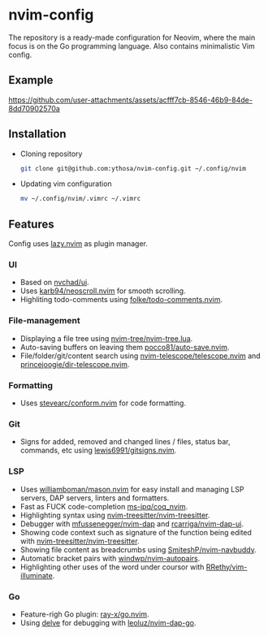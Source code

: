 # nvim-config

The repository is a ready-made configuration for Neovim,
where the main focus is on the Go programming language. 
Also contains minimalistic Vim config.

## Example
https://github.com/user-attachments/assets/acfff7cb-8546-46b9-84de-8dd70902570a

## Installation
- Cloning repository
    ```sh
    git clone git@github.com:ythosa/nvim-config.git ~/.config/nvim
    ```
- Updating vim configuration 
    ```sh
    mv ~/.config/nvim/.vimrc ~/.vimrc
    ```

## Features
Config uses [lazy.nvim](https://github.com/folke/lazy.nvim.git) as plugin manager.

### UI
- Based on [nvchad/ui](https://github.com/nvchad/ui).
- Uses [karb94/neoscroll.nvim](https://github.com/karb94/neoscroll.nvim) for smooth scrolling.
- Highliting todo-comments using [folke/todo-comments.nvim](https://github.com/folke/todo-comments.nvim).

### File-management
- Displaying a file tree using [nvim-tree/nvim-tree.lua](https://github.com/nvim-tree/nvim-tree.lua).
- Auto-saving buffers on leaving them [pocco81/auto-save.nvim](https://github.com/pocco81/auto-save.nvim).
- File/folder/git/content search using [nvim-telescope/telescope.nvim](https://github.com/nvim-telescope/telescope.nvim) and [princejoogie/dir-telescope.nvim](https://github.com/princejoogie/dir-telescope.nvim).

### Formatting
- Uses [stevearc/conform.nvim](https://github.com/stevearc/conform.nvim) for code formatting.

### Git 
- Signs for added, removed and changed lines / files, status bar, commands, etc using [lewis6991/gitsigns.nvim](https://github.com/lewis6991/gitsigns.nvim).

### LSP 
- Uses [williamboman/mason.nvim](https://github.com/williamboman/mason.nvim) for easy install and managing LSP servers, DAP servers, linters and formatters.
- Fast as FUCK code-completion [ms-jpq/coq_nvim](https://github.com/ms-jpq/coq_nvim).
- Highlighting syntax using [nvim-treesitter/nvim-treesitter](https://github.com/nvim-treesitter/nvim-treesitter).
- Debugger with [mfussenegger/nvim-dap](https://github.com/mfussenegger/nvim-dap) and [rcarriga/nvim-dap-ui](https://github.com/rcarriga/nvim-dap-ui).
- Showing code context such as signature of the function being edited with [nvim-treesitter/nvim-treesitter](https://github.com/nvim-treesitter/nvim-treesitter).
- Showing file content as breadcrumbs using [SmiteshP/nvim-navbuddy](https://github.com/SmiteshP/nvim-navbuddy).
- Automatic bracket pairs with [windwp/nvim-autopairs](https://github.com/windwp/nvim-autopairs).
- Highlighting other uses of the word under coursor with [RRethy/vim-illuminate](https://github.com/RRethy/vim-illuminate).

### Go 
- Feature-righ Go plugin: [ray-x/go.nvim](https://github.com/ray-x/go.nvim).
- Using [delve](https://github.com/go-delve/delve) for debugging with [leoluz/nvim-dap-go](https://github.com/leoluz/nvim-dap-go).


